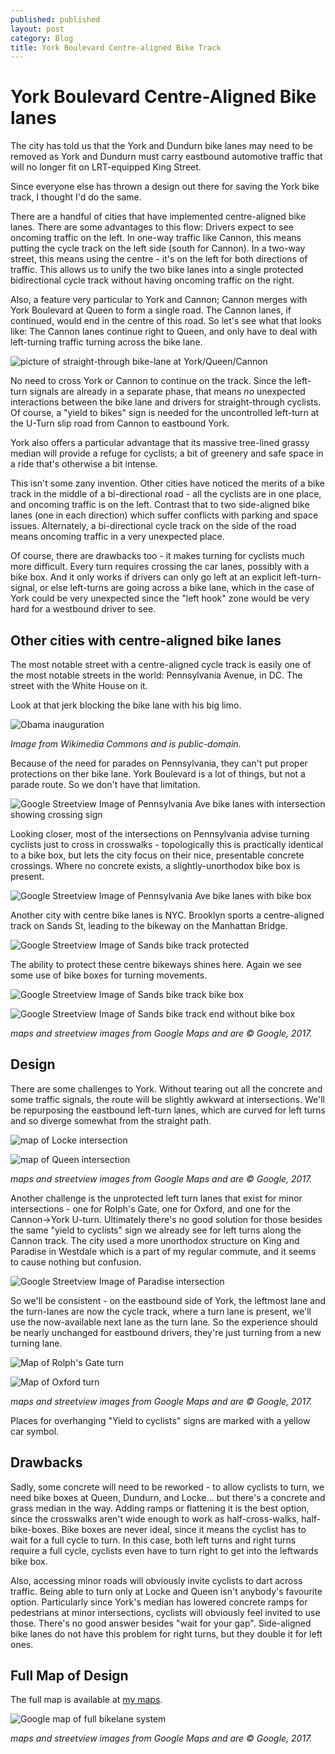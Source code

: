 ```yaml
---
published: published
layout: post
category: Blog
title: York Boulevard Centre-aligned Bike Track
---
```


# York Boulevard Centre-Aligned Bike lanes

The city has told us that the York and Dundurn bike lanes may need to be removed as York and Dundurn must carry eastbound automotive traffic that will no longer fit on LRT-equipped King Street.

Since everyone else has thrown a design out there for saving the York bike track, I thought I'd do the same.

There are a handful of cities that have implemented centre-aligned bike lanes.  There are some advantages to this flow: Drivers expect to see oncoming traffic on the left.  In one-way traffic like Cannon, this means putting the cycle track on the left side (south for Cannon).  In a two-way street, this means using the centre - it's on the left for both directions of traffic.  This allows us to unify the two bike lanes into a  single protected bidirectional cycle track without having oncoming traffic on the right.

Also, a feature very particular to York and Cannon; Cannon merges with York Boulevard at Queen to form a single road.  The Cannon lanes, if continued, would end in the centre of this road.  So let's see what that looks like: The Cannon lanes continue right to Queen, and only have to deal with left-turning traffic turning across the bike lane.  

![picture of straight-through bike-lane at York/Queen/Cannon](images/yorkcentrebikelanes_queennoboxes.jpg)

No need to cross York or Cannon to continue on the track.  Since the left-turn signals are already in a separate phase, that means *no* unexpected interactions between the bike lane and drivers for straight-through cyclists.  Of course, a "yield to bikes" sign is needed for the uncontrolled left-turn at the U-Turn slip road from Cannon to eastbound York.

York also offers a particular advantage that its massive tree-lined grassy median will provide a refuge for cyclists; a bit of greenery and safe space in a ride that's otherwise a bit intense.

This isn't some zany invention.  Other cities have noticed the merits of a bike track in the middle of a bi-directional road - all the cyclists are in one place, and oncoming traffic is on the left.  Contrast that to two side-aligned bike lanes (one in each direction) which suffer conflicts with parking and space issues.  Alternately, a bi-directional cycle track on the side of the road means oncoming traffic in a very unexpected place.  

Of course, there are drawbacks too - it makes turning for cyclists much more difficult.  Every turn requires crossing the car lanes, possibly with a bike box.  And it only works if drivers can only go left at an explicit left-turn-signal, or else left-turns are going across a bike lane, which in the case of York could be very unexpected since the "left hook" zone would be very hard for a westbound driver to see.

## Other cities with centre-aligned bike lanes

The most notable street with a centre-aligned cycle track is easily one of the most notable streets in the world: Pennsylvania Avenue, in DC.  The street with the White House on it.

Look at that jerk blocking the bike lane with his big limo.

![Obama inauguration](images/1024px-Barack_Obama_and_Michelle_Obama_in_inaugural_parade_01-21-13.jpg) 

*Image from Wikimedia Commons and is public-domain.*

Because of the need for parades on Pennsylvania, they can't put proper protections on ther bike lane.  York Boulevard is a lot of things, but not a parade route.  So we don't have that limitation.

![Google Streetview Image of Pennsylvania Ave bike lanes with intersection showing crossing sign](images/yorkcentrebikelanes_pennsylvania_crossing.jpg)

Looking closer, most of the intersections on Pennsylvania advise turning cyclists just to cross in crosswalks - topologically this is practically identical to a bike box, but lets the city focus on their nice, presentable concrete crossings.  Where no concrete exists, a slightly-unorthodox bike box is present.

![Google Streetview Image of Pennsylvania Ave bike lanes with bike box](images/yorkcentrebikelanes_pennsylvania_bikebox.jpg)

Another city with centre bike lanes is NYC.  Brooklyn sports a centre-aligned track on Sands St, leading to the bikeway on the Manhattan Bridge. 

![Google Streetview Image of Sands bike track protected](images/yorkcentrebikelanes_sandsbikeway.jpg)

The ability to protect these centre bikeways shines here. 
 Again we see some use of bike boxes for turning movements.

![Google Streetview Image of Sands bike track bike box](images/yorkcentrebikelanes_sandsbikebox.jpg)

![Google Streetview Image of Sands bike track end without bike box](images/yorkcentrebikelanes_sandsbikeway2.jpg)

*maps and streetview images from Google Maps and are © Google, 2017.*

## Design

There are some challenges to York.  Without tearing out all the concrete and some traffic signals, the route will be slightly awkward at intersections.  We'll be repurposing the eastbound left-turn lanes, which are curved for left turns and so diverge somewhat from the straight path.  

![map of Locke intersection](images/yorkcentrebikelanes_lockeintersection.jpg)

![map of Queen intersection](images/yorkcentrebikelanes_queenintersection.jpg)

*maps and streetview images from Google Maps and are © Google, 2017.*

Another challenge is the unprotected left turn lanes that exist for minor intersections - one for Rolph's Gate, one for Oxford, and one for the Cannon->York U-turn.  Ultimately there's no good solution for those besides the same "yield to cyclists" sign we already see for left turns along the Cannon track.  The city used a more unorthodox structure on King and Paradise in Westdale which is a part of my regular commute, and it seems to cause nothing but confusion.

![Google Streetview Image of Paradise intersection](images/yorkcentrebikelanes_paradiseintersection.jpg)

So we'll be consistent - on the eastbound side of York, the leftmost lane and the turn-lanes are now the cycle track, where a turn lane is present, we'll use the now-available next lane as the turn lane.  So the experience should be nearly unchanged for eastbound drivers, they're just turning from a new turning lane.

![Map of Rolph's Gate turn](images/yorkcentrebikelanes_rolphsgateintersection.jpg)

![Map of Oxford turn](images/yorkcentrebikelanes_oxfordintersection.jpg)

*maps and streetview images from Google Maps and are © Google, 2017.*

Places for overhanging "Yield to cyclists" signs are marked with a yellow car symbol.

## Drawbacks

Sadly, some concrete will need to be reworked - to allow cyclists to turn, we need bike boxes at Queen, Dundurn, and Locke... but there's a concrete and grass median in the way.  Adding ramps or flattening it is the best option, since the crosswalks aren't wide enough to work as half-cross-walks, half-bike-boxes.  Bike boxes are never ideal, since it means the cyclist has to wait for a full cycle to turn.  In this case, both left turns and right turns require a full cycle, cyclists even have to turn right to get into the leftwards bike box.

Also, accessing minor roads will obviously invite cyclists to dart across traffic.  Being able to turn only at Locke and Queen isn't anybody's favourite option.  Particularly since York's median has lowered concrete ramps for pedestrians at minor intersections, cyclists will obviously feel invited to use those.  There's no good answer besides "wait for your gap".  Side-aligned bike lanes do not have this problem for right turns, but they double it for left ones.

## Full Map of Design

The full map is available at [my maps](https://drive.google.com/open?id=10wVygA4_2wSnY_D1Vk5UABoQEeE&usp=sharing).

![Google map of full bikelane system](images/yorkcentrebikelanes_mapall.jpg)

*maps and streetview images from Google Maps and are © Google, 2017.*
